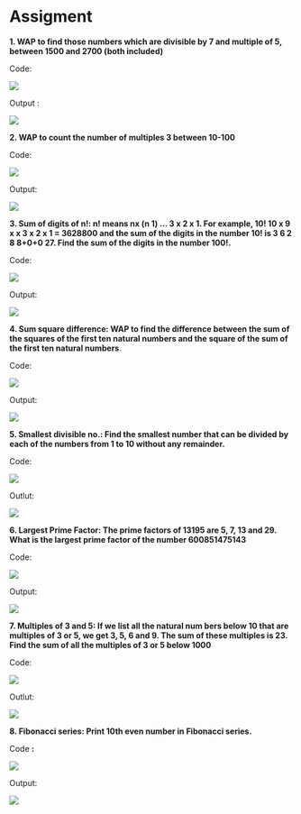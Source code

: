 # Assigment
**1. WAP to find those numbers which are divisible by 7 and multiple of 5, between 1500 and 2700 (both included)**

Code:

![](RackMultipart20200809-4-1hlacna_html_b37e00f2acec66e4.jpg)

Output :

![](RackMultipart20200809-4-1hlacna_html_2068c8b35eecaf9f.jpg)

**2. WAP to count the number of multiples 3 between 10-100**

Code:

![](RackMultipart20200809-4-1hlacna_html_3fea6f2ad8a691e.jpg)

Output:

![](RackMultipart20200809-4-1hlacna_html_7f3df27f56b4759c.jpg)

**3. Sum of digits of n!: n! means nx (n 1) ... 3 x 2 x 1. For example, 10! 10 x 9 x x 3 x 2 x 1 = 3628800 and the sum of the digits in the number 10! is 3 6 2 8 8+0+0 27. Find the sum of the digits in the number 100!.**

Code:

![](RackMultipart20200809-4-1hlacna_html_9f7aace99a718f23.jpg)

Output:

![](RackMultipart20200809-4-1hlacna_html_8ca7948f3e4fd817.jpg)

**4. Sum square difference: WAP to find the difference between the sum of the squares of the first ten natural numbers and the square of the sum of the first ten natural numbers**.

Code:

![](RackMultipart20200809-4-1hlacna_html_7b255d8ff6620a5e.jpg)

Output:

![](RackMultipart20200809-4-1hlacna_html_21cf5c63a9f7c1e4.jpg)

**5. Smallest divisible no.: Find the smallest number that can be divided by each of the numbers from 1 to 10 without any remainder.**

Code:

![](RackMultipart20200809-4-1hlacna_html_61e7dc348909896d.jpg)

Outlut:

![](RackMultipart20200809-4-1hlacna_html_91a25aeb15a8a77d.jpg)

**6. Largest Prime Factor: The prime factors of 13195 are 5, 7, 13 and 29. What is the largest prime factor of the number 600851475143**

Code:

![](RackMultipart20200809-4-1hlacna_html_1bdab45d3596086f.jpg)

Output:

![](RackMultipart20200809-4-1hlacna_html_efcf6ae0043d17a7.jpg)

**7. Multiples of 3 and 5: If we list all the natural num bers below 10 that are multiples of 3 or 5, we get 3, 5, 6 and 9. The sum of these multiples is 23. Find the sum of all the multiples of 3 or 5 below 1000**

Code:

![](RackMultipart20200809-4-1hlacna_html_5728bb12cef3485f.jpg)

Outlut:

![](RackMultipart20200809-4-1hlacna_html_49502e2ca08872d7.jpg)

**8. Fibonacci series: Print 10th even number in Fibonacci series.**

Code **:**

![](RackMultipart20200809-4-1hlacna_html_3a1898faad711cf7.jpg)

Output:

![](RackMultipart20200809-4-1hlacna_html_6141c1b5d1bf123b.jpg)
